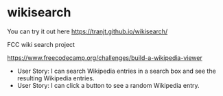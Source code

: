# wikisearch

You can try it out here https://tranjt.github.io/wikisearch/


FCC wiki search project 

https://www.freecodecamp.org/challenges/build-a-wikipedia-viewer

* User Story: I can search Wikipedia entries in a search box and see the resulting Wikipedia entries.
* User Story: I can click a button to see a random Wikipedia entry.
